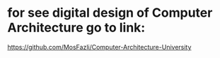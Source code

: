 # for see digital design of Computer Architecture go to link:

https://github.com/MosFazli/Computer-Architecture-University